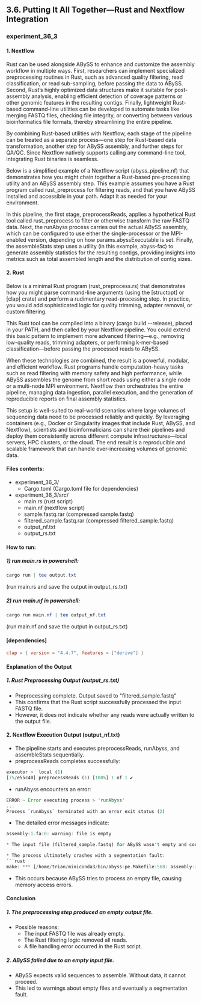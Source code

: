 ## 3.6. Putting It All Together—Rust and Nextflow Integration

### experiment_36_3

#### 1. Nextflow

Rust can be used alongside ABySS to enhance and customize the assembly workflow in multiple ways. First, researchers can implement specialized preprocessing routines in Rust, such as advanced quality filtering, read classification, or read sub-sampling, before passing the data to ABySS. Second, Rust’s highly optimized data structures make it suitable for post-assembly analysis, enabling efficient detection of coverage patterns or other genomic features in the resulting contigs. Finally, lightweight Rust-based command-line utilities can be developed to automate tasks like merging FASTQ files, checking file integrity, or converting between various bioinformatics file formats, thereby streamlining the entire pipeline.

By combining Rust-based utilities with Nextflow, each stage of the pipeline can be treated as a separate process—one step for Rust-based data transformation, another step for ABySS assembly, and further steps for QA/QC. Since Nextflow natively supports calling any command-line tool, integrating Rust binaries is seamless.

Below is a simplified example of a Nextflow script (abyss_pipeline.nf) that demonstrates how you might chain together a Rust-based pre-processing utility and an ABySS assembly step. This example assumes you have a Rust program called rust_preprocess for filtering reads, and that you have ABySS installed and accessible in your path. Adapt it as needed for your environment.

In this pipeline, the first stage, preprocessReads, applies a hypothetical Rust tool called rust_preprocess to filter or otherwise transform the raw FASTQ data. Next, the runAbyss process carries out the actual ABySS assembly, which can be configured to use either the single-processor or the MPI-enabled version, depending on how params.abyssExecutable is set. Finally, the assembleStats step uses a utility (in this example, abyss-fac) to generate assembly statistics for the resulting contigs, providing insights into metrics such as total assembled length and the distribution of contig sizes.

#### 2. Rust
Below is a minimal Rust program (rust_preprocess.rs) that demonstrates how you might parse command-line arguments (using the [structopt] or [clap] crate) and perform a rudimentary read-processing step. In practice, you would add sophisticated logic for quality trimming, adapter removal, or custom filtering.

This Rust tool can be compiled into a binary (cargo build --release), placed in your PATH, and then called by your Nextflow pipeline. You could extend this basic pattern to implement more advanced filtering—e.g., removing low-quality reads, trimming adapters, or performing k-mer-based classification—before passing the processed reads to ABySS.

When these technologies are combined, the result is a powerful, modular, and efficient workflow. Rust programs handle computation-heavy tasks such as read filtering with memory safety and high performance, while ABySS assembles the genome from short reads using either a single node or a multi-node MPI environment. Nextflow then orchestrates the entire pipeline, managing data ingestion, parallel execution, and the generation of reproducible reports on final assembly statistics.

This setup is well-suited to real-world scenarios where large volumes of sequencing data need to be processed reliably and quickly. By leveraging containers (e.g., Docker or Singularity images that include Rust, ABySS, and Nextflow), scientists and bioinformaticians can share their pipelines and deploy them consistently across different compute infrastructures—local servers, HPC clusters, or the cloud. The end result is a reproducible and scalable framework that can handle ever-increasing volumes of genomic data.

#### Files contents:
* experiment_36_3/
  * Cargo.toml (Cargo.toml file for dependencies)
* experiment_36_3/src/
  * main.rs (rust script)
  * main.nf (nextflow script)
  * sample.fastq.rar (compressed sample.fastq)
  * filtered_sample.fastq.rar (compressed filtered_sample.fastq)
  * output_nf.txt
  * output_rs.txt

#### How to run:

##### 1) run main.rs in powershell:

```powershell
cargo run | tee output.txt
```

(run main.rs and save the output in output_rs.txt)

##### 2) run main.nf in powershell:

```powershell
cargo run main.nf | tee output_nf.txt
```

(run main.nf and save the output in output_rs.txt)
  
#### [dependencies]

```toml
clap = { version = "4.4.7", features = ["derive"] }
```

#### Explanation of the Output

##### 1. Rust Preprocessing Output (output_rs.txt)
* Preprocessing complete. Output saved to "filtered_sample.fastq"
* This confirms that the Rust script successfully processed the input FASTQ file.
* However, it does not indicate whether any reads were actually written to the output file.

#### 2. Nextflow Execution Output (output_nf.txt)
* The pipeline starts and executes preprocessReads, runAbyss, and assembleStats sequentially.
* preprocessReads completes successfully:

```rust
executor >  local (1)
[75/e55c40] preprocessReads (1) [100%] 1 of 1 ✔
```

* runAbyss encounters an error:
```rust
ERROR ~ Error executing process > 'runAbyss'
...
Process `runAbyss` terminated with an error exit status (2)
```

* The detailed error messages indicate:
```rust
assembly-1.fa:0: warning: file is empty

* The input file (filtered_sample.fastq) for ABySS wasn't empty and contain valid reads, the problem is from runAbyss.

* The process ultimately crashes with a segmentation fault:
```rust
make: *** [/home/trian/miniconda3/bin/abyss-pe.Makefile:568: assembly-2.dot] Segmentation fault (core dumped)
```
* This occurs because ABySS tries to process an empty file, causing memory access errors.

#### Conclusion

##### 1. The preprocessing step produced an empty output file.
* Possible reasons:
  * The input FASTQ file was already empty.
  * The Rust filtering logic removed all reads.
  * A file handling error occurred in the Rust script.
##### 2. ABySS failed due to an empty input file.
  * ABySS expects valid sequences to assemble. Without data, it cannot proceed.
  * This led to warnings about empty files and eventually a segmentation fault.
